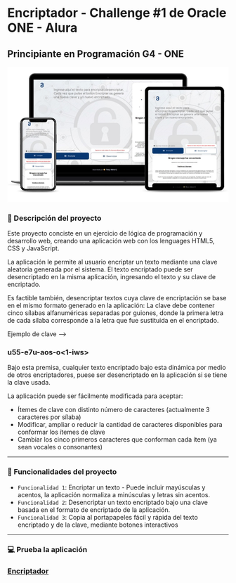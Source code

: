 # Encriptador - Challenge #1 de Oracle ONE - Alura
## Principiante en Programación G4 - ONE

![portada](/imagenes/responsive.jpg)

### :newspaper:  Descripción del proyecto

Este proyecto conciste en un ejercicio de lógica de programación y desarrollo web, creando una aplicación web con los lenguages HTML5, CSS y JavaScript.

La aplicación le permite al usuario encriptar un texto mediante una clave aleatoria generada por el sistema. El texto encriptado puede ser desencriptado en la misma aplicación, ingresando el texto y su clave de encriptado.

Es factible también, desencriptar textos cuya clave de encriptación se base en el mismo formato generado en la aplicación: La clave debe contener cinco sílabas alfanuméricas separadas por guiones, donde la primera letra de cada sílaba corresponde a la letra que fue sustituida en el encriptado.

Ejemplo de clave -->
### **u**55-**e**7u-**a**os-**o**<1-**i**ws>

Bajo esta premisa, cualquier texto encriptado bajo esta dinámica por medio de otros encriptadores, puese ser desencriptado en la aplicación si se tiene la clave usada.

La aplicación puede ser fácilmente modificada para aceptar:

- Ítemes de clave con distinto número de caracteres (actualmente 3 caracteres por sílaba)
- Modificar, ampliar o reducir la cantidad de caracteres disponibles para conformar los ítemes de clave
- Cambiar los cinco primeros caracteres que conforman cada ítem (ya sean vocales o consonantes)
___

### :hammer:  Funcionalidades del proyecto

- `Funcionalidad 1`: Encriptar un texto - Puede incluir mayúsculas y acentos, la aplicación normaliza a minúsculas y letras sin acentos. 
- `Funcionalidad 2`: Desencriptar un texto encriptado bajo una clave basada en el formato de encriptado de la aplicación.
- `Funcionalidad 3`: Copia al portapapeles fácil y rápida del texto encriptado y de la clave, mediante botones interactivos
___

### :computer:  Prueba la aplicación

### [Encriptador](https://tracymcr.github.io/encriptador)
